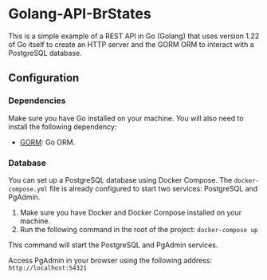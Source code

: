 # Golang-API-BrStates

This is a simple example of a REST API in Go (Golang) that uses version 1.22 of Go itself to create an HTTP server and the GORM ORM to interact with a PostgreSQL database.

## Configuration

### Dependencies
Make sure you have Go installed on your machine. You will also need to install the following dependency:

- [GORM](https://gorm.io/): Go ORM.

### Database
You can set up a PostgreSQL database using Docker Compose. The `docker-compose.yml` file is already configured to start two services: PostgreSQL and PgAdmin.

1. Make sure you have Docker and Docker Compose installed on your machine.
2. Run the following command in the root of the project: `docker-compose up`

This command will start the PostgreSQL and PgAdmin services.

Access PgAdmin in your browser using the following address: `http://localhost:54321`







